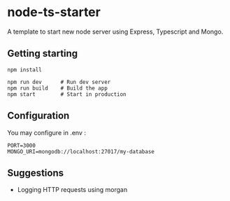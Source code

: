 # node-ts-starter

A template to start new node server using Express, Typescript and Mongo.

## Getting starting

```
npm install

npm run dev      # Run dev server
npm run build    # Build the app
npm start        # Start in production
```

## Configuration

You may configure in .env :
```
PORT=3000
MONGO_URI=mongodb://localhost:27017/my-database
```

## Suggestions

- Logging HTTP requests using morgan
